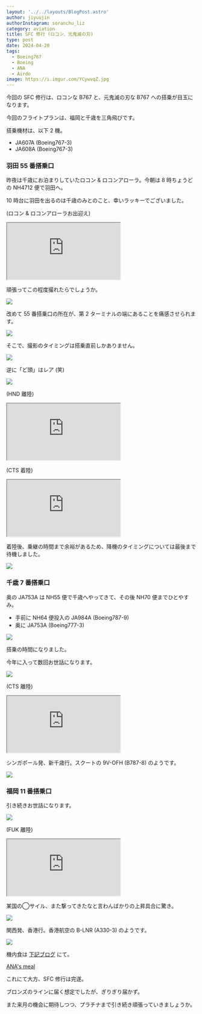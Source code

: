 ```yaml
---
layout: '../../layouts/BlogPost.astro'
author: jiyuujin
authorInstagram: soranchu_liz
category: aviation
title: SFC 修行 (ロコン、元鬼滅の刃)
type: post
date: 2024-04-20
tags:
  - Boeing767
  - Boeing
  - ANA
  - Airdo
image: https://i.imgur.com/YCywvqZ.jpg
---
```


今回の SFC 修行は、ロコンな B767 と、元鬼滅の刃な B767 への搭乗が目玉になります。

今回のフライトプランは、福岡と千歳を三角飛びです。

搭乗機材は、以下 2 機。

- JA607A (Boeing767-3)
- JA608A (Boeing767-3)

### 羽田 55 番搭乗口

昨夜は千歳にお泊まりしていたロコン & ロコンアローラ。今朝は 8 時ちょうどの NH4712 便で羽田へ。

10 時台に羽田を出るのは千歳のみとのこと、幸いラッキーでございました。

(ロコン & ロコンアローラお出迎え)

<div class="wrapper">
  <div class="container">
    <iframe src="https://www.youtube.com/embed/i7e5_a9NUSs" class="player" title="Boeing767 音" loading="lazy"></iframe>
  </div>
</div>

頑張ってこの程度撮れたらでしょうか。

![](/assets/img/20240420/JA607A_1.JPG)

改めて 55 番搭乗口の所在が、第 2 ターミナルの端にあることを痛感させられます。

![](/assets/img/20240420/JA813X.JPG)

そこで、撮影のタイミングは搭乗直前しかありません。

![](/assets/img/20240420/JA607A_2.JPG)

逆に「ど頭」はレア (笑)

![](/assets/img/20240420/JA607A_3.JPG)

(HND 離陸)

<div class="wrapper">
  <div class="container">
    <iframe src="https://www.youtube.com/embed/b3zlgklWqKY" class="player" title="Boeing767 音" loading="lazy"></iframe>
  </div>
</div>

(CTS 着陸)

<div class="wrapper">
  <div class="container">
    <iframe src="https://www.youtube.com/embed/0VXr3gA4z4M" class="player" title="Boeing767 音" loading="lazy"></iframe>
  </div>
</div>

着陸後、乗継の時間まで余裕があるため、降機のタイミングについては最後まで待機しました。

![](/assets/img/20240420/JA607A_4.JPG)

### 千歳 7 番搭乗口

奥の JA753A は NH55 便で千歳へやってきて、その後 NH70 便までひとやすみ。

- 手前に NH64 便投入の JA984A (Boeing787-9)
- 奥に JA753A (Boeing777-3)

![](/assets/img/20240420/JA984A.JPG)

搭乗の時間になりました。

今年に入って数回お世話になります。

![](/assets/img/20240420/JA608A_1.JPG)

(CTS 離陸)

<div class="wrapper">
  <div class="container">
    <iframe src="https://www.youtube.com/embed/EV-OtsQEw90" class="player" title="Boeing767 音" loading="lazy"></iframe>
  </div>
</div>

シンガポール発、新千歳行。スクートの 9V-OFH (B787-8) のようです。

![](/assets/img/20240420/9V-OFH.JPG)

### 福岡 11 番搭乗口

引き続きお世話になります。

![](/assets/img/20240420/JA608A_2.JPG)

(FUK 離陸)

<div class="wrapper">
  <div class="container">
    <iframe src="https://www.youtube.com/embed/66WcWrkwGHg" class="player" title="Boeing767 音" loading="lazy"></iframe>
  </div>
</div>

某国の◯サイル、また撃ってきたなと言わんばかりの上昇具合に驚き。

![](/assets/img/20240420/B-LNR_1.JPG)

関西発、香港行。香港航空の B-LNR (A330-3) のようです。

![](/assets/img/20240420/B-LNR_2.JPG)

機内食は [下記ブログ](https://soratabi.nekohack.me/posts/2024-04-20-ana-meal) にて。

[ANA's meal](https://soratabi.nekohack.me/posts/2024-04-20-ana-meal)

これにて大方、SFC 修行は完遂。

ブロンズのラインに届く想定でしたが、ぎりぎり届かず。

また来月の機会に期待しつつ、プラチナまで引き続き頑張っていきましょうか。
